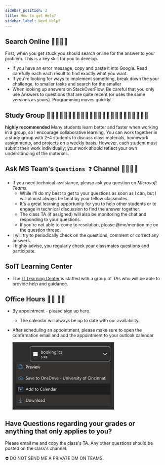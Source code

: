 ```yaml
---
sidebar_position: 2
title: How to get Help?
sidebar_label: Need Help?
---
```

## Search Online 🕵️‍♂️🕵️‍♀️

First, when you get stuck you should search online for the answer to your problem. This is a key skill for you to develop.

- If you have an error message, copy and paste it into Google. Read carefully each each result to find exactly what you want.
- If you're looking for ways to implement something, break down the your challenge, to smaller tasks and search for the smaller
- When looking up answers on StackOverFlow, Be careful that you only use Answers to questions that are quite recent (or uses the same versions as yours). Programming moves quickly!

## Study Group 👨🏽‍💻👩🏼‍💻👨🏾‍💻👨🏻‍💻👩🏽‍💻👨🏼‍💻👩🏾‍💻👩🏻‍💻

**highly recommended**
Many students learn better and faster when working in a group, so I encourage collaborative learning. You can work together in a study group with 2–4 students to discuss class materials, homework assignments, and projects on a weekly basis. However, each student must submit their work individually; your work should reflect your own understanding of the materials.

## Ask MS Team's `Questions ❓` Channel 🙋‍♀️🙋‍♂️

- If you need technical assistance, please ask you question on *Microsoft Teams*.
  - While I'll do my best to get to your questions as soon as I can, but I will almost always be beat by your fellow classmates.
  - It's a great learning opportunity for you to help other students or to engage in technical discussion to find the answer together.
  - The class TA (if assigned) will also be monitoring the chat and responding to your questions.
  - If you're not able to come to resolution, please @me/mention me on the question thread.
- I will try to periodically check on the questions, comment or correct any answers.
- I highly advise, you regularly check your classmates questions and participate.

## SoIT Learning Center

- The [IT Learning Center](https://cech.uc.edu/schools/it/centers/itlearningcenter01.html) is staffed with a group of TAs who will be able to provide help and guidance.

## Office Hours 👨‍🏫 👨‍💻

- By appointment - please [sign up here](https://outlook.office365.com/owa/calendar/OfficeHours6@mailuc.onmicrosoft.com/bookings/).
  - The calendar will always be up to date with our availability.
- After scheduling an appointment, please make sure to open the confirmation email and add the appointment to your outlook calendar

    ![Screenshot showing the calendar event and the add to calendar button](/img/booking-appt.png)

## Have Questions regarding your grades or anything that only applies to you?

Please email me and copy the class's TA. Any other questions should be posted on the class's channel.

⛔️ DO NOT SEND ME A PRIVATE DM ON TEAMS.

